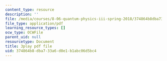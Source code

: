 ```yaml
---
content_type: resource
description: ''
file: /media/courses/8-06-quantum-physics-iii-spring-2018/374864b8dba733a6d0e1b1abc06d5bc4_FXRRP-PB4Bk.pdf
file_type: application/pdf
learning_resource_types: []
ocw_type: OCWFile
parent_uid: null
resourcetype: Document
title: 3play pdf file
uid: 374864b8-dba7-33a6-d0e1-b1abc06d5bc4
---
```

